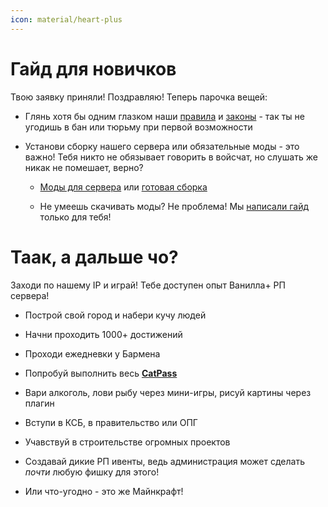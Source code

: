 ```yaml
---
icon: material/heart-plus
---
```


# Гайд для новичков
Твою заявку приняли! Поздравляю! Теперь парочка вещей:

- Глянь хотя бы одним глазком наши [правила](../Информация/Правила/rules.md) и [законы](../Информация/Правила/laws.md) - так ты не угодишь в <span class="red">бан</span> или <span class="red">тюрьму</span> при первой возможности

- Установи сборку нашего сервера или обязательные моды - это <span class="red">важно</span>! Тебя никто не обязывает говорить в войсчат, но слушать же никак не помешает, верно?

    - [Моды для сервера](./Моды/required_mods.md) или [готовая сборка](./Моды/mods.md)

    - Не умеешь скачивать моды? Не проблема! Мы [написали гайд](../Гайды/mod_download.md) только для тебя!

# Таак, а дальше чо?
Заходи по нашему IP и играй! Тебе доступен опыт <span class="gold">Ванилла+ РП</span> сервера!

- Построй свой город и набери кучу людей

- Начни проходить <span class="gold">1000+</span> достижений

- Проходи ежедневки у Бармена

- Попробуй выполнить весь [**CatPass**](../Геймплей/Награды/catpass.md)

- Вари алкоголь, лови рыбу через мини-игры, рисуй картины через плагин

- Вступи в КСБ, в правительство или ОПГ

- Учавствуй в строительстве огромных проектов

- Создавай дикие РП ивенты, ведь администрация может сделать *почти* любую фишку для этого!

- Или что-угодно - это же Майнкрафт!